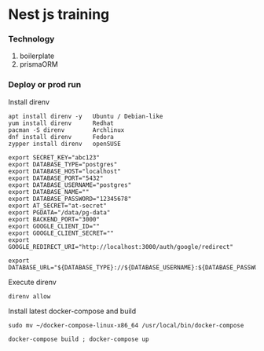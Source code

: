 # Nest js training

### Technology 

1) boilerplate
2) prismaORM

### Deploy or prod run

Install direnv

```
apt install direnv -y   Ubuntu / Debian-like  
yum install direnv      Redhat  
pacman -S direnv        Archlinux  
dnf install direnv      Fedora  
zypper install direnv   openSUSE  
```

```
export SECRET_KEY="abc123"
export DATABASE_TYPE="postgres"
export DATABASE_HOST="localhost"
export DATABASE_PORT="5432"
export DATABASE_USERNAME="postgres"
export DATABASE_NAME=""
export DATABASE_PASSWORD="12345678"
export AT_SECRET="at-secret"
export PGDATA="/data/pg-data"
export BACKEND_PORT="3000"
export GOOGLE_CLIENT_ID=""
export GOOGLE_CLIENT_SECRET=""
export GOOGLE_REDIRECT_URI="http://localhost:3000/auth/google/redirect"

export DATABASE_URL="${DATABASE_TYPE}://${DATABASE_USERNAME}:${DATABASE_PASSWORD}@${DATABASE_HOST}:${DATABASE_PORT}/${DATABASE_NAME}"
```


Execute direnv

``` direnv allow ```  

Install latest docker-compose and build  

``` sudo mv ~/docker-compose-linux-x86_64 /usr/local/bin/docker-compose ```  

``` docker-compose build ; docker-compose up  ```  
